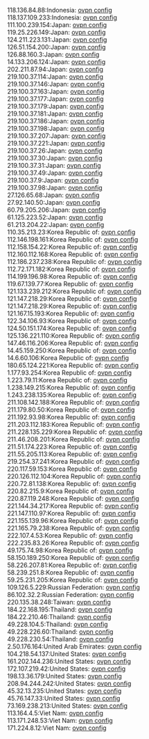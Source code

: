 118.136.84.88:Indonesia: [ovpn config](vpn/118_136_84_88.ovpn)  
118.137.109.233:Indonesia: [ovpn config](vpn/118_137_109_233.ovpn)  
111.100.239.154:Japan: [ovpn config](vpn/111_100_239_154.ovpn)  
119.25.226.149:Japan: [ovpn config](vpn/119_25_226_149.ovpn)  
124.211.223.131:Japan: [ovpn config](vpn/124_211_223_131.ovpn)  
126.51.154.200:Japan: [ovpn config](vpn/126_51_154_200.ovpn)  
126.88.160.3:Japan: [ovpn config](vpn/126_88_160_3.ovpn)  
14.133.206.124:Japan: [ovpn config](vpn/14_133_206_124.ovpn)  
202.211.87.94:Japan: [ovpn config](vpn/202_211_87_94.ovpn)  
219.100.37.114:Japan: [ovpn config](vpn/219_100_37_114.ovpn)  
219.100.37.146:Japan: [ovpn config](vpn/219_100_37_146.ovpn)  
219.100.37.163:Japan: [ovpn config](vpn/219_100_37_163.ovpn)  
219.100.37.177:Japan: [ovpn config](vpn/219_100_37_177.ovpn)  
219.100.37.179:Japan: [ovpn config](vpn/219_100_37_179.ovpn)  
219.100.37.181:Japan: [ovpn config](vpn/219_100_37_181.ovpn)  
219.100.37.186:Japan: [ovpn config](vpn/219_100_37_186.ovpn)  
219.100.37.198:Japan: [ovpn config](vpn/219_100_37_198.ovpn)  
219.100.37.207:Japan: [ovpn config](vpn/219_100_37_207.ovpn)  
219.100.37.221:Japan: [ovpn config](vpn/219_100_37_221.ovpn)  
219.100.37.26:Japan: [ovpn config](vpn/219_100_37_26.ovpn)  
219.100.37.30:Japan: [ovpn config](vpn/219_100_37_30.ovpn)  
219.100.37.31:Japan: [ovpn config](vpn/219_100_37_31.ovpn)  
219.100.37.49:Japan: [ovpn config](vpn/219_100_37_49.ovpn)  
219.100.37.9:Japan: [ovpn config](vpn/219_100_37_9.ovpn)  
219.100.37.98:Japan: [ovpn config](vpn/219_100_37_98.ovpn)  
27.126.65.68:Japan: [ovpn config](vpn/27_126_65_68.ovpn)  
27.92.140.50:Japan: [ovpn config](vpn/27_92_140_50.ovpn)  
60.79.205.206:Japan: [ovpn config](vpn/60_79_205_206.ovpn)  
61.125.223.52:Japan: [ovpn config](vpn/61_125_223_52.ovpn)  
61.213.204.22:Japan: [ovpn config](vpn/61_213_204_22.ovpn)  
110.35.213.23:Korea Republic of: [ovpn config](vpn/110_35_213_23.ovpn)  
112.146.198.161:Korea Republic of: [ovpn config](vpn/112_146_198_161.ovpn)  
112.158.154.22:Korea Republic of: [ovpn config](vpn/112_158_154_22.ovpn)  
112.160.112.168:Korea Republic of: [ovpn config](vpn/112_160_112_168.ovpn)  
112.186.237.238:Korea Republic of: [ovpn config](vpn/112_186_237_238.ovpn)  
112.72.171.182:Korea Republic of: [ovpn config](vpn/112_72_171_182.ovpn)  
114.199.196.98:Korea Republic of: [ovpn config](vpn/114_199_196_98.ovpn)  
119.67.139.77:Korea Republic of: [ovpn config](vpn/119_67_139_77.ovpn)  
121.133.239.212:Korea Republic of: [ovpn config](vpn/121_133_239_212.ovpn)  
121.147.218.29:Korea Republic of: [ovpn config](vpn/121_147_218_29.ovpn)  
121.147.218.29:Korea Republic of: [ovpn config](vpn/121_147_218_29.ovpn)  
121.167.15.193:Korea Republic of: [ovpn config](vpn/121_167_15_193.ovpn)  
122.34.106.93:Korea Republic of: [ovpn config](vpn/122_34_106_93.ovpn)  
124.50.151.174:Korea Republic of: [ovpn config](vpn/124_50_151_174.ovpn)  
125.136.221.110:Korea Republic of: [ovpn config](vpn/125_136_221_110.ovpn)  
147.46.116.206:Korea Republic of: [ovpn config](vpn/147_46_116_206.ovpn)  
14.45.159.250:Korea Republic of: [ovpn config](vpn/14_45_159_250.ovpn)  
14.6.60.106:Korea Republic of: [ovpn config](vpn/14_6_60_106.ovpn)  
180.65.124.221:Korea Republic of: [ovpn config](vpn/180_65_124_221.ovpn)  
1.177.93.254:Korea Republic of: [ovpn config](vpn/1_177_93_254.ovpn)  
1.223.79.11:Korea Republic of: [ovpn config](vpn/1_223_79_11.ovpn)  
1.238.149.215:Korea Republic of: [ovpn config](vpn/1_238_149_215.ovpn)  
1.243.238.135:Korea Republic of: [ovpn config](vpn/1_243_238_135.ovpn)  
211.108.142.188:Korea Republic of: [ovpn config](vpn/211_108_142_188.ovpn)  
211.179.80.50:Korea Republic of: [ovpn config](vpn/211_179_80_50.ovpn)  
211.192.93.98:Korea Republic of: [ovpn config](vpn/211_192_93_98.ovpn)  
211.203.112.183:Korea Republic of: [ovpn config](vpn/211_203_112_183.ovpn)  
211.228.135.229:Korea Republic of: [ovpn config](vpn/211_228_135_229.ovpn)  
211.46.208.201:Korea Republic of: [ovpn config](vpn/211_46_208_201.ovpn)  
211.51.174.223:Korea Republic of: [ovpn config](vpn/211_51_174_223.ovpn)  
211.55.205.113:Korea Republic of: [ovpn config](vpn/211_55_205_113.ovpn)  
219.254.37.241:Korea Republic of: [ovpn config](vpn/219_254_37_241.ovpn)  
220.117.59.153:Korea Republic of: [ovpn config](vpn/220_117_59_153.ovpn)  
220.126.112.104:Korea Republic of: [ovpn config](vpn/220_126_112_104.ovpn)  
220.72.81.138:Korea Republic of: [ovpn config](vpn/220_72_81_138.ovpn)  
220.82.215.9:Korea Republic of: [ovpn config](vpn/220_82_215_9.ovpn)  
220.87.119.248:Korea Republic of: [ovpn config](vpn/220_87_119_248.ovpn)  
221.144.34.217:Korea Republic of: [ovpn config](vpn/221_144_34_217.ovpn)  
221.147.110.97:Korea Republic of: [ovpn config](vpn/221_147_110_97.ovpn)  
221.155.139.96:Korea Republic of: [ovpn config](vpn/221_155_139_96.ovpn)  
221.165.79.238:Korea Republic of: [ovpn config](vpn/221_165_79_238.ovpn)  
222.107.4.53:Korea Republic of: [ovpn config](vpn/222_107_4_53.ovpn)  
222.235.83.26:Korea Republic of: [ovpn config](vpn/222_235_83_26.ovpn)  
49.175.74.98:Korea Republic of: [ovpn config](vpn/49_175_74_98.ovpn)  
58.150.189.250:Korea Republic of: [ovpn config](vpn/58_150_189_250.ovpn)  
58.226.207.81:Korea Republic of: [ovpn config](vpn/58_226_207_81.ovpn)  
58.239.251.8:Korea Republic of: [ovpn config](vpn/58_239_251_8.ovpn)  
59.25.231.205:Korea Republic of: [ovpn config](vpn/59_25_231_205.ovpn)  
109.126.5.229:Russian Federation: [ovpn config](vpn/109_126_5_229.ovpn)  
86.102.32.2:Russian Federation: [ovpn config](vpn/86_102_32_2.ovpn)  
220.135.38.248:Taiwan: [ovpn config](vpn/220_135_38_248.ovpn)  
184.22.168.195:Thailand: [ovpn config](vpn/184_22_168_195.ovpn)  
184.22.210.46:Thailand: [ovpn config](vpn/184_22_210_46.ovpn)  
49.228.104.5:Thailand: [ovpn config](vpn/49_228_104_5.ovpn)  
49.228.226.60:Thailand: [ovpn config](vpn/49_228_226_60.ovpn)  
49.228.230.54:Thailand: [ovpn config](vpn/49_228_230_54.ovpn)  
2.50.176.164:United Arab Emirates: [ovpn config](vpn/2_50_176_164.ovpn)  
104.218.54.137:United States: [ovpn config](vpn/104_218_54_137.ovpn)  
161.202.144.236:United States: [ovpn config](vpn/161_202_144_236.ovpn)  
172.107.219.42:United States: [ovpn config](vpn/172_107_219_42.ovpn)  
198.13.36.179:United States: [ovpn config](vpn/198_13_36_179.ovpn)  
208.94.244.242:United States: [ovpn config](vpn/208_94_244_242.ovpn)  
45.32.13.235:United States: [ovpn config](vpn/45_32_13_235.ovpn)  
45.76.147.33:United States: [ovpn config](vpn/45_76_147_33.ovpn)  
73.169.238.213:United States: [ovpn config](vpn/73_169_238_213.ovpn)  
113.164.4.5:Viet Nam: [ovpn config](vpn/113_164_4_5.ovpn)  
113.171.248.53:Viet Nam: [ovpn config](vpn/113_171_248_53.ovpn)  
171.224.8.12:Viet Nam: [ovpn config](vpn/171_224_8_12.ovpn)  
